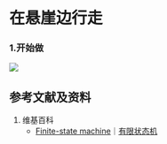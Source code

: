 # 在悬崖边行走

### 1.开始做

![](/images/强化学习/基本概念和经典实验/在悬崖边行走/1a1.png)

## 参考文献及资料

1. 维基百科
	- [Finite-state machine](https://en.wikipedia.org/wiki/Finite-state_machine)｜[有限状态机](https://zh.wikipedia.org/wiki/有限状态机) 

